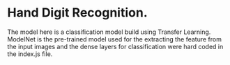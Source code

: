 Hand Digit Recognition.
=
The model here is a classification model build using Transfer Learning. ModelNet is the pre-trained model used for the extracting the feature from the input images and
the dense layers for classification were hard coded in the index.js file.

